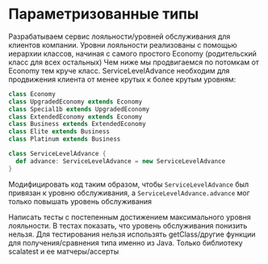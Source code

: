 # Параметризованные типы

Разрабатываем сервис лояльности/уровней обслуживания для клиентов компании.
Уровни лояльности реализованы с помощью иерархии классов, начиная с самого простого Economy (родительский класс для всех остальных)
Чем ниже мы продвигаемся по потомкам от Economy тем круче класс.
ServiceLevelAdvance необходим для продвижения клиента от менее крутых к более крутым уровням:
```scala
class Economy
class UpgradedEconomy extends Economy
class Special1b extends UpgradedEconomy
class ExtendedEconomy extends Economy
class Business extends ExtendedEconomy
class Elite extends Business
class Platinum extends Business

class ServiceLevelAdvance {
  def advance: ServiceLevelAdvance = new ServiceLevelAdvance
}
```
Модифицировать код таким образом, чтобы `ServiceLevelAdvance` был привязан к уровню обслуживания, а `ServiceLevelAdvance.advance` мог только повышать уровень обслуживания

Написать тесты с постепенным достижением максимального уровня лояльности. В тестах показать, что уровень обслуживания понизить нельзя. Для тестирования нельзя использять getClass/другие функции для получения/сравнения типа именно из Java. Только библиотеку scalatest и ее матчеры/ассерты
